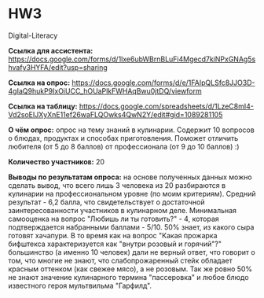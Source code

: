 # HW3
Digital-Literacy

**Ссылка для ассистента:** <https://docs.google.com/forms/d/1lxe6ubWBrnBLuFi4Mgecd7kiNPxGNAg5shvafy3HYFA/edit?usp=sharing>

**Ссылка на опрос:** <https://docs.google.com/forms/d/e/1FAIpQLSfc8JJO3D-4gIaQ9hukP9IxOiUCC_hOUaPlkFWHAqBwu0jtDQ/viewform>

**Ссылка на таблицу:** <https://docs.google.com/spreadsheets/d/1LzeC8mI4-Vd2soEIJXyXnE11ef26waFLQOwks4QwN2Y/edit#gid=1089281105>

**О чём опрос:** опрос на тему знаний в кулинарии. Содержит 10 вопросов о блюдах, продуктах и способах приготовления. Поможет отличить любителя (от 5 до 8 баллов) от профессионала (от 9 до 10 баллов) :)

**Количество участников:** 20

**Выводы по результатам опроса:** на основе полученных данных можно сделать вывод, что всего лишь 3 человека из 20 разбираются в кулинарии на профессиональном уровне (по моим критериям). Средний результат - 6,2 балла, что свидетельствует о достаточной заинтересованности участников в кулинарном деле. Минимальная самооценка на вопрос "Любишь ли ты готовить?" - 4, которая подтверждается набранными баллами - 5/10. 
50% знает, из какого сыра готовят хачапури. В то время как на вопрос "Какая прожарка бифштекса характеризуется как "внутри розовый и горячий"?" большинство (а именно 10 человек) дали не верный ответ, что говорит о том, что многие не знают, что слабопрожаренный стейк обладает красным оттенком (как свежее мясо), а не розовым. Так же ровно 50% не знают значение кулинарного термина "пассеровка" и любое блюдо известного героя мультвильма "Гарфилд". 
